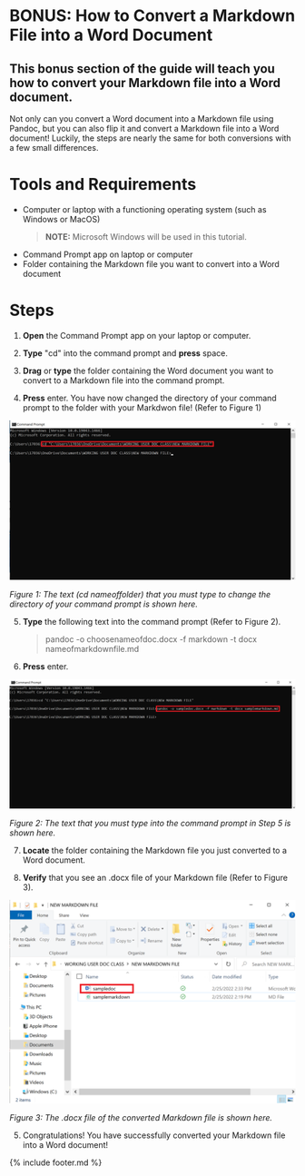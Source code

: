 # BONUS: How to Convert a Markdown File into a Word Document
## This bonus section of the guide will teach you how to convert your Markdown file into a Word document. 

Not only can you convert a Word document into a Markdown file using Pandoc, but you can also flip it and convert a Markdown file into a Word document! Luckily, the steps are nearly the same for both conversions with a few small differences. 

# Tools and Requirements 
- Computer or laptop with a functioning operating system (such as Windows or MacOS)
    > **NOTE:** Microsoft Windows will be used in this tutorial. 
- Command Prompt app on laptop or computer
- Folder containing the Markdown file you want to convert into a Word document 

# Steps 
1. **Open** the Command Prompt app on your laptop or computer. 

2. **Type** "cd" into the command prompt and **press** space. 

3. **Drag** or **type** the folder containing the Word document you want to convert to a Markdown file into the command prompt. 

4. **Press** enter. You have now changed the directory of your command prompt to the folder with your Markdwon file! (Refer to Figure 1)

![Photo 7](images/photo7.png)
  
  *Figure 1: The text (cd nameoffolder) that you must type to change the directory of your command prompt is shown here.*

5. **Type** the following text into the command prompt (Refer to Figure 2).
  
    > pandoc -o choosenameofdoc.docx -f markdown -t docx nameofmarkdownfile.md

6. **Press** enter.

![Photo 5](images/photo8.png)
  
  *Figure 2: The text that you must type into the command prompt in Step 5 is shown here.*

7. **Locate** the folder containing the Markdown file you just converted to a Word document. 

4. **Verify** that you see an .docx file of your Markdown file (Refer to Figure 3).

![Photo ](images/photo9.png)
  
  *Figure 3: The .docx file of the converted Markdown file is shown here.*

5. Congratulations! You have successfully converted your Markdown file into a Word document!

{% include footer.md %}
